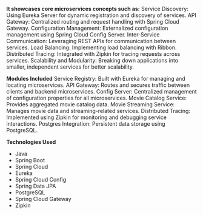 
**It showcases core microservices concepts such as:**
Service Discovery: Using Eureka Server for dynamic registration and discovery of services.
API Gateway: Centralized routing and request handling with Spring Cloud Gateway.
Configuration Management: Externalized configuration management using Spring Cloud Config Server.
Inter-Service Communication: Leveraging REST APIs for communication between services.
Load Balancing: Implementing load balancing with Ribbon.
Distributed Tracing: Integrated with Zipkin for tracing requests across services.
Scalability and Modularity: Breaking down applications into smaller, independent services for better scalability.


**Modules Included**
Service Registry: Built with Eureka for managing and locating microservices.
API Gateway: Routes and secures traffic between clients and backend microservices.
Config Server: Centralized management of configuration properties for all microservices.
Movie Catalog Service: Provides aggregated movie catalog data.
Movie Streaming Service: Manages movie data and streaming-related services.
Distributed Tracing: Implemented using Zipkin for monitoring and debugging service interactions.
Postgres Integration: Persistent data storage using PostgreSQL.


**Technologies Used**
* Java
* Spring Boot
* Spring Cloud
* Eureka
* Spring Cloud Config
* Spring Data JPA
* PostgreSQL
* Spring Cloud Gateway
* Zipkin
